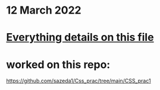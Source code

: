 
# 12 March 2022
# [Everything details on this file](https://docs.google.com/document/d/1pj4RwTo6r79Bi3zyDI7BcyadX2VDXWqy5M8J1zPfqPk/edit?usp=sharing)
# worked on this repo:
https://github.com/sazeda1/Css_prac/tree/main/CSS_prac1
